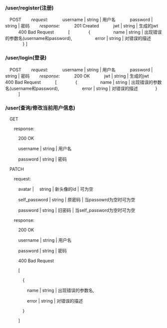 ### /user/register(注册)
​ POST
​  _request:_
​   username | string | 用户名
​   password | string | 密码
​  _response:_
​   201 Created
​   jwt | string | 生成的jwt
​   400 Bad Request
​   [
​    {
​     name | string | 出现错误的参数名(username和password),
​     error | string | 对错误的描述
​    }
   ]

### /user/login(登录)
   ​ POST
   ​  _request:_
   ​   username | string | 用户名
   ​   password | string | 密码
   ​  _response:_
   ​   200 OK
   ​   jwt | string | 生成的jwt
   ​   400 Bad Request
   ​   [
   ​    {
   ​     name | string | 出现错误的参数名(username和password),
   ​     error | string | 对错误的描述
   ​    }
   ​   ]

### /user(查询/修改当前用户信息)

​ GET

​  response:

​   200 OK

​   username | string | 用户名

​   password | string | 密码

​ PATCH

​  request:

​   avatar |  string | 新头像的id | 可为空

​   self_password | string | 原密码 | 当passowrd为空时可为空

​   password | string | 旧密码 | 当self_password为空时可为空

​  response:

​   200 OK

​   username | string | 用户名

​   password | string | 密码

​   400 Bad Request

​   [

​    {

​     name | string | 出现错误的参数名,

​     error | string | 对错误的描述

​    }

​   ]
